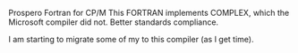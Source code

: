 Prospero Fortran for CP/M This FORTRAN implements COMPLEX, which the Microsoft compiler did not.
Better standards compliance.

I am starting to migrate some of my to this compiler (as I get time).
